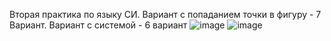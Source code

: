 Вторая практика по языку СИ.
Вариант с попаданием точки в фигуру - 7 Вариант. Вариант с системой - 6 вариант
![image](https://user-images.githubusercontent.com/81636546/113865931-5f610280-97b5-11eb-946c-b55492be1018.png)
![image](https://user-images.githubusercontent.com/81636546/113866001-7273d280-97b5-11eb-9a29-b6151e5b852c.png)
